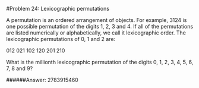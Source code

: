 #Problem 24: Lexicographic permutations

A permutation is an ordered arrangement of objects. For example, 3124 is one
possible permutation of the digits 1, 2, 3 and 4. If all of the permutations
are listed numerically or alphabetically, we call it lexicographic order.
The lexicographic permutations of 0, 1 and 2 are:

012   021   102   120   201   210

What is the millionth lexicographic permutation of the digits
0, 1, 2, 3, 4, 5, 6, 7, 8 and 9?

######Answer: 2783915460